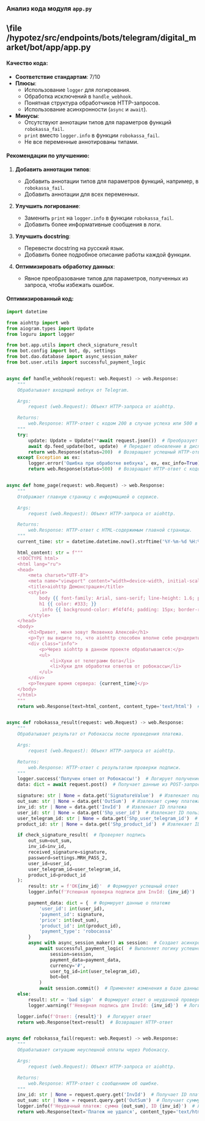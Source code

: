 ### **Анализ кода модуля `app.py`**

## \file /hypotez/src/endpoints/bots/telegram/digital_market/bot/app/app.py

#### **Качество кода**:
- **Соответствие стандартам**: 7/10
- **Плюсы**:
    - Использование `logger` для логирования.
    - Обработка исключений в `handle_webhook`.
    - Понятная структура обработчиков HTTP-запросов.
    - Использование асинхронности (`async` и `await`).
- **Минусы**:
    - Отсутствуют аннотации типов для параметров функций `robokassa_fail`.
    - `print` вместо `logger.info` в функции `robokassa_fail`.
    - Не все переменные аннотированы типами.

#### **Рекомендации по улучшению**:

1. **Добавить аннотации типов**:
   - Добавить аннотации типов для параметров функций, например, в `robokassa_fail`.
   - Добавить аннотации для всех переменных.

2. **Улучшить логирование**:
   - Заменить `print` на `logger.info` в функции `robokassa_fail`.
   - Добавить более информативные сообщения в логи.

3. **Улучшить docstring**:
   - Перевести docstring на русский язык.
   - Добавить более подробное описание работы каждой функции.

4. **Оптимизировать обработку данных**:
   - Явное преобразование типов для параметров, полученных из запроса, чтобы избежать ошибок.

#### **Оптимизированный код**:

```python
import datetime

from aiohttp import web
from aiogram.types import Update
from loguru import logger

from bot.app.utils import check_signature_result
from bot.config import bot, dp, settings
from bot.dao.database import async_session_maker
from bot.user.utils import successful_payment_logic


async def handle_webhook(request: web.Request) -> web.Response:
    """
    Обрабатывает входящий вебхук от Telegram.

    Args:
        request (web.Request): Объект HTTP-запроса от aiohttp.

    Returns:
        web.Response: HTTP-ответ с кодом 200 в случае успеха или 500 в случае ошибки.
    """
    try:
        update: Update = Update(**await request.json())  # Преобразует JSON-данные запроса в объект Update
        await dp.feed_update(bot, update)  # Передает обновление в диспетчер бота
        return web.Response(status=200)  # Возвращает успешный HTTP-ответ
    except Exception as ex:
        logger.error('Ошибка при обработке вебхука', ex, exc_info=True)  # Логирует ошибку
        return web.Response(status=500)  # Возвращает HTTP-ответ с кодом ошибки


async def home_page(request: web.Request) -> web.Response:
    """
    Отображает главную страницу с информацией о сервисе.

    Args:
        request (web.Request): Объект HTTP-запроса от aiohttp.

    Returns:
        web.Response: HTTP-ответ с HTML-содержимым главной страницы.
    """
    current_time: str = datetime.datetime.now().strftime('%Y-%m-%d %H:%M:%S')  # Получает текущее время

    html_content: str = f"""
    <!DOCTYPE html>
    <html lang="ru">
    <head>
        <meta charset="UTF-8">
        <meta name="viewport" content="width=device-width, initial-scale=1.0">
        <title>aiohttp Демонстрация</title>
        <style>
            body {{ font-family: Arial, sans-serif; line-height: 1.6; padding: 20px; max-width: 800px; margin: 0 auto; }}
            h1 {{ color: #333; }}
            .info {{ background-color: #f4f4f4; padding: 15px; border-radius: 5px; margin-top: 20px; }}
        </style>
    </head>
    <body>
        <h1>Привет, меня зовут Яковенко Алексей</h1>
        <p>Тут вы видите то, что aiohttp способен вполне себе рендерить и HTML странички.</p>
        <div class="info">
            <p>Через aiohttp в данном проекте обрабатываются:</p>
            <ul>
                <li>Хуки от телеграмм бота</li>
                <li>Хуки для обработки ответов от робокассы</li>
            </ul>
        </div>
        <p>Текущее время сервера: {current_time}</p>
    </body>
    </html>
    """
    return web.Response(text=html_content, content_type='text/html')  # Возвращает HTML-ответ


async def robokassa_result(request: web.Request) -> web.Response:
    """
    Обрабатывает результат от Робокассы после проведения платежа.

    Args:
        request (web.Request): Объект HTTP-запроса от aiohttp.

    Returns:
        web.Response: HTTP-ответ с результатом проверки подписи.
    """
    logger.success('Получен ответ от Робокассы!')  # Логирует получение ответа
    data: dict = await request.post()  # Получает данные из POST-запроса

    signature: str | None = data.get('SignatureValue')  # Извлекает подпись
    out_sum: str | None = data.get('OutSum')  # Извлекает сумму платежа
    inv_id: str | None = data.get('InvId')  # Извлекает ID платежа
    user_id: str | None = data.get('Shp_user_id')  # Извлекает ID пользователя
    user_telegram_id: str | None = data.get('Shp_user_telegram_id')  # Извлекает ID пользователя в Telegram
    product_id: str | None = data.get('Shp_product_id')  # Извлекает ID продукта

    if check_signature_result(  # Проверяет подпись
        out_sum=out_sum,
        inv_id=inv_id,
        received_signature=signature,
        password=settings.MRH_PASS_2,
        user_id=user_id,
        user_telegram_id=user_telegram_id,
        product_id=product_id
    ):
        result: str = f'OK{inv_id}'  # Формирует успешный ответ
        logger.info(f'Успешная проверка подписи для InvId: {inv_id}')  # Логирует успешную проверку

        payment_data: dict = {  # Формирует данные о платеже
            'user_id': int(user_id),
            'payment_id': signature,
            'price': int(out_sum),
            'product_id': int(product_id),
            'payment_type': 'robocassa'
        }
        async with async_session_maker() as session:  # Создает асинхронную сессию
            await successful_payment_logic(  # Выполняет логику успешного платежа
                session=session,
                payment_data=payment_data,
                currency='₽',
                user_tg_id=int(user_telegram_id),
                bot=bot
            )
            await session.commit()  # Применяет изменения в базе данных
    else:
        result: str = 'bad sign'  # Формирует ответ о неудачной проверке
        logger.warning(f'Неверная подпись для InvId: {inv_id}')  # Логирует неудачную проверку

    logger.info(f'Ответ: {result}')  # Логирует ответ
    return web.Response(text=result)  # Возвращает HTTP-ответ


async def robokassa_fail(request: web.Request) -> web.Response:
    """
    Обрабатывает ситуацию неуспешной оплаты через Робокассу.

    Args:
        request (web.Request): Объект HTTP-запроса от aiohttp.

    Returns:
        web.Response: HTTP-ответ с сообщением об ошибке.
    """
    inv_id: str | None = request.query.get('InvId')  # Получает ID платежа из параметров запроса
    out_sum: str | None = request.query.get('OutSum')  # Получает сумму платежа из параметров запроса
    logger.info(f'Неудачный платеж: сумма {out_sum}, ID {inv_id}')  # Логирует информацию о неудачном платеже
    return web.Response(text='Платеж не удался', content_type='text/html')  # Возвращает HTTP-ответ
